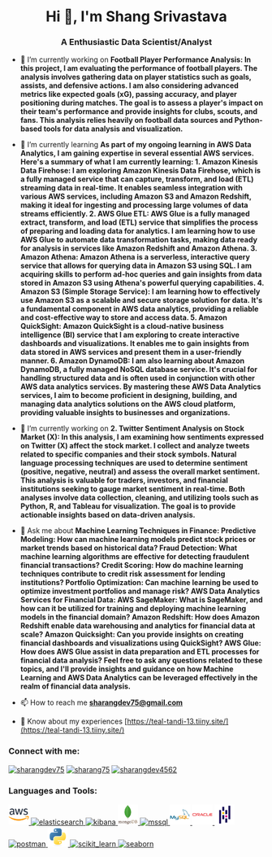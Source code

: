<h1 align="center">Hi 👋, I'm Shang Srivastava</h1>
<h3 align="center">A Enthusiastic Data Scientist/Analyst</h3>

- 🔭 I’m currently working on **Football Player Performance Analysis: In this project, I am evaluating the performance of football players. The analysis involves gathering data on player statistics such as goals, assists, and defensive actions. I am also considering advanced metrics like expected goals (xG), passing accuracy, and player positioning during matches. The goal is to assess a player's impact on their team's performance and provide insights for clubs, scouts, and fans. This analysis relies heavily on football data sources and Python-based tools for data analysis and visualization.**

- 🌱 I’m currently learning **As part of my ongoing learning in AWS Data Analytics, I am gaining expertise in several essential AWS services. Here's a summary of what I am currently learning: 1. Amazon Kinesis Data Firehose: I am exploring Amazon Kinesis Data Firehose, which is a fully managed service that can capture, transform, and load (ETL) streaming data in real-time. It enables seamless integration with various AWS services, including Amazon S3 and Amazon Redshift, making it ideal for ingesting and processing large volumes of data streams efficiently. 2. AWS Glue ETL: AWS Glue is a fully managed extract, transform, and load (ETL) service that simplifies the process of preparing and loading data for analytics. I am learning how to use AWS Glue to automate data transformation tasks, making data ready for analysis in services like Amazon Redshift and Amazon Athena. 3. Amazon Athena: Amazon Athena is a serverless, interactive query service that allows for querying data in Amazon S3 using SQL. I am acquiring skills to perform ad-hoc queries and gain insights from data stored in Amazon S3 using Athena's powerful querying capabilities. 4. Amazon S3 (Simple Storage Service): I am learning how to effectively use Amazon S3 as a scalable and secure storage solution for data. It's a fundamental component in AWS data analytics, providing a reliable and cost-effective way to store and access data. 5. Amazon QuickSight: Amazon QuickSight is a cloud-native business intelligence (BI) service that I am exploring to create interactive dashboards and visualizations. It enables me to gain insights from data stored in AWS services and present them in a user-friendly manner. 6. Amazon DynamoDB: I am also learning about Amazon DynamoDB, a fully managed NoSQL database service. It's crucial for handling structured data and is often used in conjunction with other AWS data analytics services. By mastering these AWS Data Analytics services, I aim to become proficient in designing, building, and managing data analytics solutions on the AWS cloud platform, providing valuable insights to businesses and organizations.**

- 🔭 I’m currently working on **2. Twitter Sentiment Analysis on Stock Market (X): In this analysis, I am examining how sentiments expressed on Twitter (X) affect the stock market. I collect and analyze tweets related to specific companies and their stock symbols. Natural language processing techniques are used to determine sentiment (positive, negative, neutral) and assess the overall market sentiment. This analysis is valuable for traders, investors, and financial institutions seeking to gauge market sentiment in real-time. Both analyses involve data collection, cleaning, and utilizing tools such as Python, R, and Tableau for visualization. The goal is to provide actionable insights based on data-driven analysis.**

- 💬 Ask me about **Machine Learning Techniques in Finance: Predictive Modeling: How can machine learning models predict stock prices or market trends based on historical data? Fraud Detection: What machine learning algorithms are effective for detecting fraudulent financial transactions? Credit Scoring: How do machine learning techniques contribute to credit risk assessment for lending institutions? Portfolio Optimization: Can machine learning be used to optimize investment portfolios and manage risk? AWS Data Analytics Services for Financial Data: AWS SageMaker: What is SageMaker, and how can it be utilized for training and deploying machine learning models in the financial domain? Amazon Redshift: How does Amazon Redshift enable data warehousing and analytics for financial data at scale? Amazon Quicksight: Can you provide insights on creating financial dashboards and visualizations using QuickSight? AWS Glue: How does AWS Glue assist in data preparation and ETL processes for financial data analysis? Feel free to ask any questions related to these topics, and I'll provide insights and guidance on how Machine Learning and AWS Data Analytics can be leveraged effectively in the realm of financial data analysis.**

- 📫 How to reach me **sharangdev75@gmail.com**

- 📄 Know about my experiences [https://teal-tandi-13.tiiny.site/](https://teal-tandi-13.tiiny.site/)

<h3 align="left">Connect with me:</h3>
<p align="left">
<a href="https://twitter.com/sharangdev75" target="blank"><img align="center" src="https://raw.githubusercontent.com/rahuldkjain/github-profile-readme-generator/master/src/images/icons/Social/twitter.svg" alt="sharangdev75" height="30" width="40" /></a>
<a href="https://linkedin.com/in/sharang75" target="blank"><img align="center" src="https://raw.githubusercontent.com/rahuldkjain/github-profile-readme-generator/master/src/images/icons/Social/linked-in-alt.svg" alt="sharang75" height="30" width="40" /></a>
<a href="https://www.youtube.com/c/sharangdev4562" target="blank"><img align="center" src="https://raw.githubusercontent.com/rahuldkjain/github-profile-readme-generator/master/src/images/icons/Social/youtube.svg" alt="sharangdev4562" height="30" width="40" /></a>
</p>

<h3 align="left">Languages and Tools:</h3>
<p align="left"> <a href="https://aws.amazon.com" target="_blank" rel="noreferrer"> <img src="https://raw.githubusercontent.com/devicons/devicon/master/icons/amazonwebservices/amazonwebservices-original-wordmark.svg" alt="aws" width="40" height="40"/> </a> <a href="https://www.elastic.co" target="_blank" rel="noreferrer"> <img src="https://www.vectorlogo.zone/logos/elastic/elastic-icon.svg" alt="elasticsearch" width="40" height="40"/> </a> <a href="https://www.elastic.co/kibana" target="_blank" rel="noreferrer"> <img src="https://www.vectorlogo.zone/logos/elasticco_kibana/elasticco_kibana-icon.svg" alt="kibana" width="40" height="40"/> </a> <a href="https://www.mongodb.com/" target="_blank" rel="noreferrer"> <img src="https://raw.githubusercontent.com/devicons/devicon/master/icons/mongodb/mongodb-original-wordmark.svg" alt="mongodb" width="40" height="40"/> </a> <a href="https://www.microsoft.com/en-us/sql-server" target="_blank" rel="noreferrer"> <img src="https://www.svgrepo.com/show/303229/microsoft-sql-server-logo.svg" alt="mssql" width="40" height="40"/> </a> <a href="https://www.mysql.com/" target="_blank" rel="noreferrer"> <img src="https://raw.githubusercontent.com/devicons/devicon/master/icons/mysql/mysql-original-wordmark.svg" alt="mysql" width="40" height="40"/> </a> <a href="https://www.oracle.com/" target="_blank" rel="noreferrer"> <img src="https://raw.githubusercontent.com/devicons/devicon/master/icons/oracle/oracle-original.svg" alt="oracle" width="40" height="40"/> </a> <a href="https://pandas.pydata.org/" target="_blank" rel="noreferrer"> <img src="https://raw.githubusercontent.com/devicons/devicon/2ae2a900d2f041da66e950e4d48052658d850630/icons/pandas/pandas-original.svg" alt="pandas" width="40" height="40"/> </a> <a href="https://postman.com" target="_blank" rel="noreferrer"> <img src="https://www.vectorlogo.zone/logos/getpostman/getpostman-icon.svg" alt="postman" width="40" height="40"/> </a> <a href="https://www.python.org" target="_blank" rel="noreferrer"> <img src="https://raw.githubusercontent.com/devicons/devicon/master/icons/python/python-original.svg" alt="python" width="40" height="40"/> </a> <a href="https://scikit-learn.org/" target="_blank" rel="noreferrer"> <img src="https://upload.wikimedia.org/wikipedia/commons/0/05/Scikit_learn_logo_small.svg" alt="scikit_learn" width="40" height="40"/> </a> <a href="https://seaborn.pydata.org/" target="_blank" rel="noreferrer"> <img src="https://seaborn.pydata.org/_images/logo-mark-lightbg.svg" alt="seaborn" width="40" height="40"/> </a> </p>
